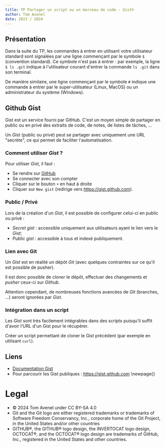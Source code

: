 ```yaml
---
title: TP Partager un script ou un morceau de code - Gist®
author: Tom Avenel
date: 2023 / 2024
---
```


## Présentation

Dans la suite du TP, les commandes à entrer en utilisant votre utilisateur standard sont signalées par une ligne commençant par le symbole `$` (convention standard). Ce symbole n'est pas à entrer : par exemple, la ligne `$ ls .git` indique à l'utilisateur courant d'entrer la commande `ls .git` dans son terminal.

De manière similaire, une ligne commençant par le symbole `#` indique une commande à entrer par le super-utilisateur (Linux, MacOS) ou un administrateur du système (Windows).

## Github Gist

Gist est un service fourni par GitHub. C'est un moyen simple de partager en public ou en privé des extraits de code, de notes, de listes de tâches, ...

Un _Gist_ (public ou privé) peut se partager avec uniquement une URL "secrète", ce qui permet de faciliter l'automatisation.

### Comment utiliser _Gist_ ?

Pour utiliser _Gist_, il faut :

- Se rendre sur [GitHub](https://github.com)
- Se connecter avec son compter
- Cliquer sur le bouton `+` en haut à droite
- Cliquer sur `New gist` (redirige vers <https://gist.github.com>).

### Public / Privé

Lors de la création d'un _Gist_, il est possible de configurer celui-ci en public ou privé :

- _Secret gist_ : accessible uniquement aux utilisateurs ayant le lien vers le _Gist_;
- _Public gist_ : accessible à tous et indexé publiquement.

### Lien avec Git

Un _Gist_ est en réalité un dépôt _Git_ (avec quelques contraintes sur ce qu'il est possible de pusher).

Il est donc possible de _cloner_ le dépôt, effectuer des changements et _pusher_ ceux-ci sur _Github_.

Attention cependant, de nombreuses fonctions avancées de _Git_ (branches, ...) seront ignorées par _Gist_.

### Intégration dans un script

Les _Gist_ sont très facilement intégrables dans des scripts puisqu'il suffit d'avoir l'URL d'un Gist pour le récupérer.

Créer un script permettant de cloner le Gist précédent (par exemple en utilisant `curl`).

## Liens

- [Documentation Gist](https://docs.github.com/fr/get-started/writing-on-github/editing-and-sharing-content-with-gists/creating-gists)
- Pour parcourir les Gist publiques : <https://gist.github.com>
\newpage{}

# Legal

- © 2024 Tom Avenel under CC  BY-SA 4.0
- Git and the Git logo are either registered trademarks or trademarks of Software Freedom Conservancy, Inc., corporate home of the Git Project, in the United States and/or other countries
- GITHUB®, the GITHUB® logo design, the INVERTOCAT logo design, OCTOCAT®, and the OCTOCAT® logo design are trademarks of GitHub, Inc., registered in the United States and other countries.

